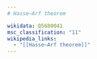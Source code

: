 ```yaml
---
# Hasse–Arf theorem

wikidata: Q5680041
msc_classification: "11"
wikipedia_links:
  - "[[Hasse–Arf theorem]]"
---
```

